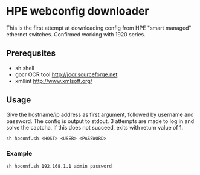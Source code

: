 # HPE webconfig downloader

This is the first attempt at downloading config from HPE "smart managed" ethernet switches.
Confirmed working with 1920 series.

## Prerequsites

* sh shell
* gocr OCR tool http://jocr.sourceforge.net
* xmllint http://www.xmlsoft.org/

## Usage

Give the hostname/ip address as first argument, followed by username and password.
The config is output to stdout. 3 attempts are made to log in and solve the captcha, if
this does not succeed, exits with return value of 1.

	sh hpconf.sh <HOST> <USER> <PASSWORD>

### Example

	sh hpconf.sh 192.168.1.1 admin password
